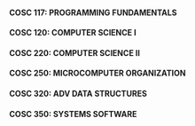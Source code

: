 #### COSC 117: PROGRAMMING FUNDAMENTALS
#### COSC 120: COMPUTER SCIENCE I
#### COSC 220: COMPUTER SCIENCE II
#### COSC 250: MICROCOMPUTER ORGANIZATION
#### COSC 320: ADV DATA STRUCTURES
#### COSC 350: SYSTEMS SOFTWARE
